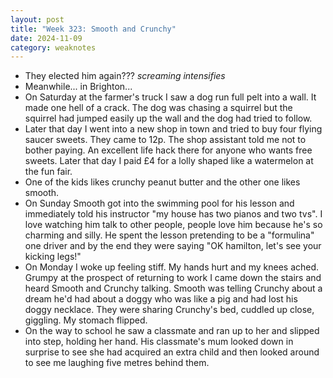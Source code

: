 ```yaml
---
layout: post
title: "Week 323: Smooth and Crunchy"
date: 2024-11-09
category: weaknotes
---
```

* They elected him again??? *screaming intensifies*
* Meanwhile... in Brighton...
* On Saturday at the farmer's truck I saw a dog run full pelt into a wall. It made one hell of a crack. The dog was chasing a squirrel but the squirrel had jumped easily up the wall and the dog had tried to follow.
* Later that day I went into a new shop in town and tried to buy four flying saucer sweets. They came to 12p. The shop assistant told me not to bother paying. An excellent life hack there for anyone who wants free sweets. Later that day I paid £4 for a lolly shaped like a watermelon at the fun fair.
* One of the kids likes crunchy peanut butter and the other one likes smooth.
* On Sunday Smooth got into the swimming pool for his lesson and immediately told his instructor "my house has two pianos and two tvs". I love watching him talk to other people, people love him because he's so charming and silly. He spent the lesson pretending to be a "formulina" one driver and by the end they were saying "OK hamilton, let's see your kicking legs!"
* On Monday I woke up feeling stiff. My hands hurt and my knees ached. Grumpy at the prospect of returning to work I came down the stairs and heard Smooth and Crunchy talking. Smooth was telling Crunchy about a dream he'd had about a doggy who was like a pig and had lost his doggy necklace. They were sharing Crunchy's bed, cuddled up close, giggling. My stomach flipped.
* On the way to school he saw a classmate and ran up to her and slipped into step, holding her hand. His classmate's mum looked down in surprise to see she had acquired an extra child and then looked around to see me laughing five metres behind them.
